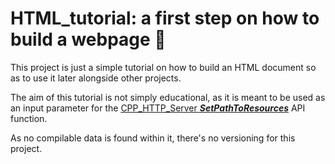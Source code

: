 # HTML_tutorial: a first step on how to build a webpage 📃
This project is just a simple tutorial on how to build an HTML document so as to use it later alongside other projects.

The aim of this tutorial is not simply educational, as it is meant to be used as an input parameter for the 
[CPP_HTTP_Server **_SetPathToResources_**](https://github.com/JonMS95/CPP_HTTP_Server?tab=readme-ov-file#usage) API function.

As no compilable data is found within it, there's no versioning for this project.
